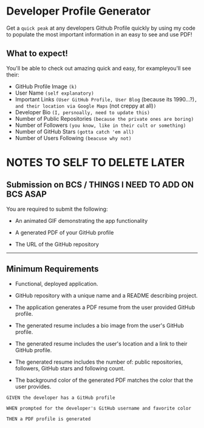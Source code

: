 # Developer Profile Generator

Get a `quick peak` at any developers Github Profile quickly by using my code to populate the most important information in an easy to see and use PDF!

## What to expect!

You'll be able to check out amazing quick and easy, for exampleyou'll see their:

* GitHub Profile Image `(k)`
* User Name `(self explanatory)`
* Important Links `(User GitHub Profile, User Blog` (because its 1990...?)`, and their location via Google Maps` (not creppy at all)`)`
* Developer Bio `(I, persnoally, need to update this)`
* Number of Public Repositories `(because the private ones are boring)`
* Number of Followers `(you know, like in their cult or something)`
* Number of GitHub Stars `(gotta catch 'em all)`
* Number of Users Following `(beacuse why not)`

# NOTES TO SELF TO DELETE LATER

## Submission on BCS / THINGS I NEED TO ADD ON BCS ASAP

You are required to submit the following:

* An animated GIF demonstrating the app functionality

* A generated PDF of your GitHub profile

* The URL of the GitHub repository

---

## Minimum Requirements

* Functional, deployed application.

* GitHub repository with a unique name and a README describing project.

* The application generates a PDF resume from the user provided GitHub profile.

* The generated resume includes a bio image from the user's GitHub profile.

* The generated resume includes the user's location and a link to their GitHub profile.

* The generated resume includes the number of: public repositories, followers, GitHub stars and following count.

* The background color of the generated PDF matches the color that the user provides.

```
GIVEN the developer has a GitHub profile

WHEN prompted for the developer's GitHub username and favorite color

THEN a PDF profile is generated
```


